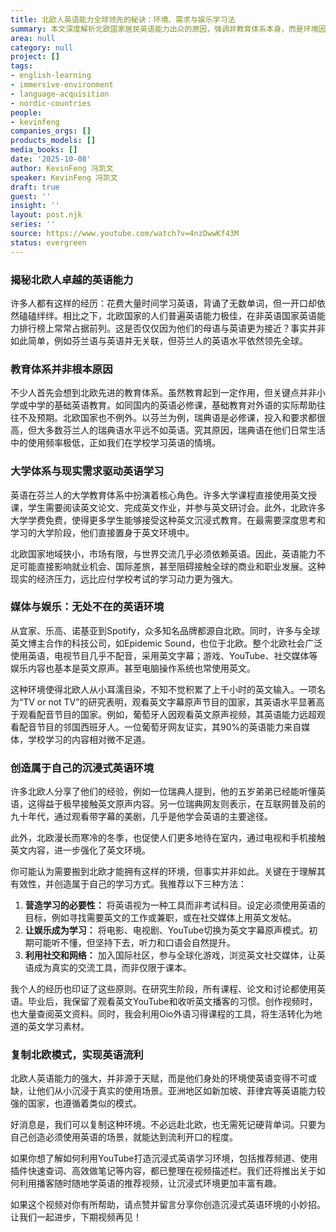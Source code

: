 ```yaml
---
title: 北欧人英语能力全球领先的秘诀：环境、需求与娱乐学习法
summary: 本文深度解析北欧国家居民英语能力出众的原因，强调非教育体系本身，而是环境因素、现实需求以及将娱乐融入学习的有效方法，并提供在中国复制北欧经验的三大策略。
area: null
category: null
project: []
tags:
- english-learning
- immersive-environment
- language-acquisition
- nordic-countries
people:
- kevinfeng
companies_orgs: []
products_models: []
media_books: []
date: '2025-10-08'
author: KevinFeng 冯凯文
speaker: KevinFeng 冯凯文
draft: true
guest: ''
insight: ''
layout: post.njk
series: ''
source: https://www.youtube.com/watch?v=4nzDwwKf43M
status: evergreen
---
```

### 揭秘北欧人卓越的英语能力

许多人都有这样的经历：花费大量时间学习英语，背诵了无数单词，但一开口却依然磕磕绊绊。相比之下，北欧国家的人们普遍英语能力极佳，在非英语国家英语能力排行榜上常常占据前列。这是否仅仅因为他们的母语与英语更为接近？事实并非如此简单，例如芬兰语与英语并无关联，但芬兰人的英语水平依然领先全球。

### 教育体系并非根本原因

不少人首先会想到北欧先进的教育体系。虽然教育起到一定作用，但关键点并非小学或中学的基础英语教育。如同国内的英语必修课，基础教育对外语的实际帮助往往不及预期。北欧国家也不例外。以芬兰为例，瑞典语是必修课，投入和要求都很高，但大多数芬兰人的瑞典语水平远不如英语。究其原因，瑞典语在他们日常生活中的使用频率极低，正如我们在学校学习英语的情境。

### 大学体系与现实需求驱动英语学习

英语在芬兰人的大学教育体系中扮演着核心角色。许多大学课程直接使用英文授课，学生需要阅读英文论文、完成英文作业，并参与英文研讨会。此外，北欧许多大学学费免费，使得更多学生能够接受这种英文沉浸式教育。在最需要深度思考和学习的大学阶段，他们直接置身于英文环境中。

北欧国家地域狭小，市场有限，与世界交流几乎必须依赖英语。因此，英语能力不足可能直接影响就业机会、国际差旅，甚至阻碍接触全球的商业和职业发展。这种现实的经济压力，远比应付学校考试的学习动力更为强大。

### 媒体与娱乐：无处不在的英语环境

从宜家、乐高、诺基亚到Spotify，众多知名品牌都源自北欧。同时，许多与全球英文博主合作的科技公司，如Epidemic Sound，也位于北欧。整个北欧社会广泛使用英语，电视节目几乎不配音，采用英文字幕；游戏、YouTube、社交媒体等娱乐内容也基本是英文原声。甚至电脑操作系统也常使用英文。

这种环境使得北欧人从小耳濡目染，不知不觉积累了上千小时的英文输入。一项名为“TV or not TV”的研究表明，观看英文字幕原声节目的国家，其英语水平显著高于观看配音节目的国家。例如，葡萄牙人因观看英文原声视频，其英语能力远超观看配音节目的邻国西班牙人。一位葡萄牙网友证实，其90%的英语能力来自媒体，学校学习的内容相对微不足道。

### 创造属于自己的沉浸式英语环境

许多北欧人分享了他们的经验，例如一位瑞典人提到，他的五岁弟弟已经能听懂英语，这得益于极早接触英文原声内容。另一位瑞典网友则表示，在互联网普及前的九十年代，通过观看带字幕的美剧，几乎是他学会英语的主要途径。

此外，北欧漫长而寒冷的冬季，也促使人们更多地待在室内，通过电视和手机接触英文内容，进一步强化了英文环境。

你可能认为需要搬到北欧才能拥有这样的环境，但事实并非如此。关键在于理解其有效性，并创造属于自己的学习方式。我推荐以下三种方法：

1.  **营造学习的必要性：** 将英语视为一种工具而非考试科目。设定必须使用英语的目标，例如寻找需要英文的工作或兼职，或在社交媒体上用英文发帖。
2.  **让娱乐成为学习：** 将电影、电视剧、YouTube切换为英文字幕原声模式。初期可能听不懂，但坚持下去，听力和口语会自然提升。
3.  **利用社交和网络：** 加入国际社区，参与全球化游戏，浏览英文社交媒体，让英语成为真实的交流工具，而非仅限于课本。

我个人的经历也印证了这些原则。在研究生阶段，所有课程、论文和讨论都使用英语。毕业后，我保留了观看英文YouTube和收听英文播客的习惯。创作视频时，也大量查阅英文资料。同时，我会利用Oio外语习得课程的工具，将生活转化为地道的英文学习素材。

### 复制北欧模式，实现英语流利

北欧人英语能力的强大，并非源于天赋，而是他们身处的环境使英语变得不可或缺，让他们从小沉浸于真实的使用场景。亚洲地区如新加坡、菲律宾等英语能力较强的国家，也遵循着类似的模式。

好消息是，我们可以复制这种环境。不必远赴北欧，也无需死记硬背单词。只要为自己创造必须使用英语的场景，就能达到流利开口的程度。

如果你想了解如何利用YouTube打造沉浸式英语学习环境，包括推荐频道、使用插件快速查词、高效做笔记等内容，都已整理在视频描述栏。我们还将推出关于如何利用播客随时随地学英语的推荐视频，让沉浸式环境更加丰富有趣。

如果这个视频对你有所帮助，请点赞并留言分享你创造沉浸式英语环境的小妙招。让我们一起进步，下期视频再见！